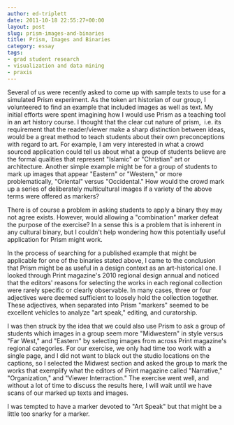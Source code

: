 ```yaml
---
author: ed-triplett
date: 2011-10-18 22:55:27+00:00
layout: post
slug: prism-images-and-binaries
title: Prism, Images and Binaries
category: essay
tags:
- grad student research
- visualization and data mining
- praxis
---
```


Several of us were recently asked to come up with sample texts to use for a simulated Prism experiment. As the token art historian of our group, I volunteered to find an example that included images as well as text. My initial efforts were spent imagining how I would use Prism as a teaching tool in an art history course. I thought that the clear cut nature of prism,  i.e. its requirement that the reader/viewer make a sharp distinction between ideas, would be a great method to teach students about their own preconceptions with regard to art. For example, I am very interested in what a crowd sourced application could tell us about what a group of students believe are the formal qualities that represent "Islamic" or "Christian" art or architecture. Another simple example might be for a group of students to mark up images that appear "Eastern" or "Western," or more problematically, "Oriental" versus "Occidental." How would the crowd mark up a series of deliberately multicultural images if a variety of the above terms were offered as markers?

There is of course a problem in asking students to apply a binary they may not agree exists. However, would allowing a "combination" marker defeat the purpose of the exercise? In a sense this is a problem that is inherent in any cultural binary, but I couldn't help wondering how this potentially useful application for Prism might work.

In the process of searching for a published example that might be applicable for one of the binaries stated above, I came to the conclusion that Prism might be as useful in a design context as an art-historical one. I looked through Print magazine's 2010 regional design annual and noticed that the editors' reasons for selecting the works in each regional collection were rarely specific or clearly observable. In many cases, three or four adjectives were deemed sufficient to loosely hold the collection together. These adjectives, when separated into Prism "markers" seemed to be excellent vehicles to analyze "art speak," editing, and curatorship.

I was then struck by the idea that we could also use Prism to ask a group of students which images in a group seem more "Midwestern" in style versus "Far West," and "Eastern" by selecting images from across Print magazine's regional categories. For our exercise, we only had time too work with a single page, and I did not want to black out the studio locations on the captions, so I selected the Midwest section and asked the group to mark the works that exemplify what the editors of Print magazine called "Narrative," "Organization," and "Viewer Interraction." The exercise went well, and without a lot of time to discuss the results here, I will wait until we have scans of our marked up texts and images.

I was tempted to have a marker devoted to "Art Speak" but that might be a little too snarky for a marker.
